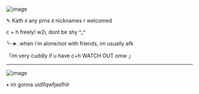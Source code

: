 ![image](https://github.com/user-attachments/assets/bc8492da-69fa-4d6d-8427-994d0876dabf)


✎  Kath ♯ any prns ♯ nicknames r welcomed

c + h freely! w2i, dont be shy ^_^

   ╰┈➤. when i'm alone/not with friends, im usually afk 
   
  「im very cuddly if u have c+h WATCH OUT omw 」

____________ 
![image](https://github.com/user-attachments/assets/4eb71e04-c6b4-4afb-a11a-96b9405342b6)


⭑ im gonna uidlfqwfjasfhlr 

<!---
k4aaaaaaar/k4aaaaaaar is a ✨ special ✨ repository because its `README.md` (this file) appears on your GitHub profile.
You can click the Preview link to take a look at your changes.
--->

